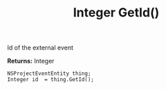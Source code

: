 ﻿---
uid: crmscript_ref_NSProjectEventEntity_GetId
title: Integer GetId()
intellisense: NSProjectEventEntity.GetId
keywords: NSProjectEventEntity, GetId
so.topic: reference
---

Id of the external event

**Returns:** Integer


```crmscript
NSProjectEventEntity thing;
Integer id  = thing.GetId();
```


